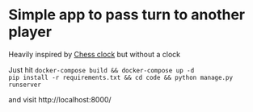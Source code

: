# Simple app to pass turn to another player

Heavily inspired by [Chess clock](https://en.wikipedia.org/wiki/Chess_clock) but without a clock

Just hit
`docker-compose build && docker-compose up -d`  
`pip install -r requirements.txt && cd code && python manage.py runserver`  

and visit http://localhost:8000/

